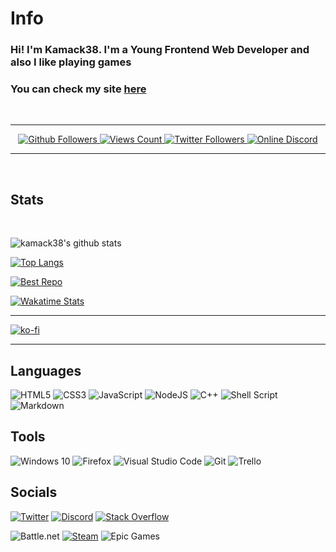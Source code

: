 # Info

### Hi! I'm Kamack38. I'm a Young Frontend Web Developer and also I like playing games
### You can check my site [here](https://kamack38.github.io/)

<br />

---

<p align="center">
    <a title="GitHUB Followers" href="https://github.com/kamack38" target="_blank">
        <img src="https://img.shields.io/github/followers/kamack38?label=Github%20followers&style=for-the-badge" alt="Github Followers" />
    </a>
    <a title="YouTube Views Count" href="https://www.youtube.com/channel/UCyO3DTKTf_agdJjB-dUQ0QA/videos" target="_blank">
        <img src="https://img.shields.io/youtube/channel/views/UCyO3DTKTf_agdJjB-dUQ0QA?style=for-the-badge" alt="Views Count" />
    </a>
    <a title="Follow on Twitter" href="https://twitter.com/intent/user?screen_name=kamack38" target="_blank">
        <img src="https://img.shields.io/twitter/follow/kamack38?color=1DA1F2&style=for-the-badge" alt="Twitter Followers">
    </a>
    <a title="Discord" href="https://discord.gg/sd62gjV" target="_blank">
        <img src="https://img.shields.io/discord/433614342777208843?label=Discord&style=for-the-badge" alt="Online Discord">
    </a>

</p>

---

<br />

## Stats

<br />

![kamack38's github stats](https://github-readme-stats.vercel.app///api?username=kamack38&theme=blueberry&show_icons=true)

[![Top Langs](https://github-readme-stats.vercel.app///api/top-langs/?username=kamack38&theme=blueberry&layout=compact)](https://github.com/kamack38?tab=repositories)

[![Best Repo](https://github-readme-stats.vercel.app///api/pin/?username=kamack38&repo=dotfiles&theme=blueberry)](https://github.com/kamack38/dotfiles)

[![Wakatime Stats](https://github-readme-stats.vercel.app//api/wakatime?username=Kamack38&theme=blueberry)](https://wakatime.com/@Kamack38)

---

[![ko-fi](https://ko-fi.com/img/githubbutton_sm.svg)](https://ko-fi.com/I3I34LJKG)

---

## Languages

![HTML5](https://img.shields.io/badge/html5-%23E34F26.svg?style=for-the-badge&logo=html5&logoColor=white)
![CSS3](https://img.shields.io/badge/css3-%231572B6.svg?style=for-the-badge&logo=css3&logoColor=white)
![JavaScript](https://img.shields.io/badge/javascript-%23323330.svg?style=for-the-badge&logo=javascript&logoColor=%23F7DF1E)
![NodeJS](https://img.shields.io/badge/node.js-%2343853D.svg?style=for-the-badge&logo=node.js&logoColor=white)
![C++](https://img.shields.io/badge/c++-%2300599C.svg?style=for-the-badge&logo=c%2B%2B&logoColor=white)
![Shell Script](https://img.shields.io/badge/shell_script-%23121011.svg?style=for-the-badge&logo=gnu-bash&logoColor=white)
![Markdown](https://img.shields.io/badge/markdown-%23000000.svg?style=for-the-badge&logo=markdown&logoColor=white)

## Tools

![Windows 10](https://img.shields.io/badge/Windows-0078D6?style=for-the-badge&logo=windows&logoColor=white)
![Firefox](https://img.shields.io/badge/Firefox-FF7139?style=for-the-badge&logo=Firefox-Browser&logoColor=white)
![Visual Studio Code](https://img.shields.io/badge/VSCode-0078d7.svg?style=for-the-badge&logo=visual-studio-code&logoColor=white)
![Git](https://img.shields.io/badge/git-%23F05033.svg?style=for-the-badge&logo=git&logoColor=white)
![Trello](https://img.shields.io/badge/Trello-%23026AA7.svg?style=for-the-badge&logo=Trello&logoColor=white)

## Socials

[![Twitter](https://img.shields.io/badge/%40kamack38-%231DA1F2.svg?style=for-the-badge&logo=Twitter&logoColor=white)](https://twitter.com/kamack38)
[![Discord](https://img.shields.io/badge/iPlayPoland-%237289DA.svg?style=for-the-badge&logo=discord&logoColor=white)](https://discord.gg/sd62gjV)
[![Stack Overflow](https://img.shields.io/badge/-Stackoverflow-FE7A16?style=for-the-badge&logo=stack-overflow&logoColor=white)](https://stackoverflow.com/users/15736656/kamack38)

![Battle.net](https://img.shields.io/badge/kamack38%232533-%2300AEFF.svg?style=for-the-badge&logo=battle.net&logoColor=white)
[![Steam](https://img.shields.io/badge/kamack38-%23000000.svg?style=for-the-badge&logo=steam&logoColor=white)](https://steamcommunity.com/id/kamack38/)
![Epic Games](https://img.shields.io/badge/iPP%20Kamack38-%23313131.svg?style=for-the-badge&logo=epicgames&logoColor=white)
